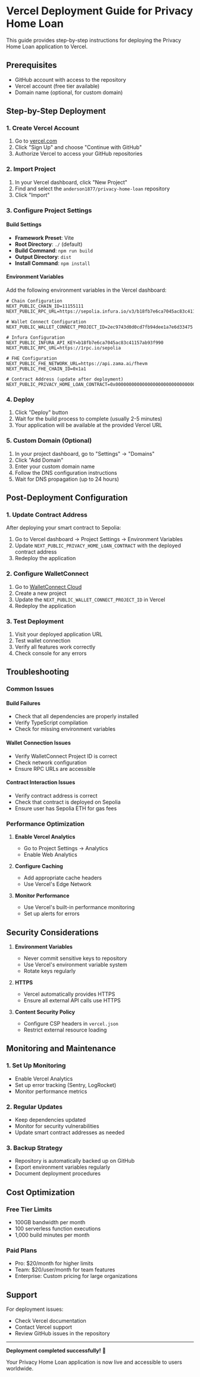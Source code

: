 # Vercel Deployment Guide for Privacy Home Loan

This guide provides step-by-step instructions for deploying the Privacy Home Loan application to Vercel.

## Prerequisites

- GitHub account with access to the repository
- Vercel account (free tier available)
- Domain name (optional, for custom domain)

## Step-by-Step Deployment

### 1. Create Vercel Account

1. Go to [vercel.com](https://vercel.com)
2. Click "Sign Up" and choose "Continue with GitHub"
3. Authorize Vercel to access your GitHub repositories

### 2. Import Project

1. In your Vercel dashboard, click "New Project"
2. Find and select the `anderson1877/privacy-home-loan` repository
3. Click "Import"

### 3. Configure Project Settings

#### Build Settings
- **Framework Preset**: Vite
- **Root Directory**: `./` (default)
- **Build Command**: `npm run build`
- **Output Directory**: `dist`
- **Install Command**: `npm install`

#### Environment Variables
Add the following environment variables in the Vercel dashboard:

```env
# Chain Configuration
NEXT_PUBLIC_CHAIN_ID=11155111
NEXT_PUBLIC_RPC_URL=https://sepolia.infura.io/v3/b18fb7e6ca7045ac83c41157ab93f990

# Wallet Connect Configuration
NEXT_PUBLIC_WALLET_CONNECT_PROJECT_ID=2ec9743d0d0cd7fb94dee1a7e6d33475

# Infura Configuration
NEXT_PUBLIC_INFURA_API_KEY=b18fb7e6ca7045ac83c41157ab93f990
NEXT_PUBLIC_RPC_URL=https://1rpc.io/sepolia

# FHE Configuration
NEXT_PUBLIC_FHE_NETWORK_URL=https://api.zama.ai/fhevm
NEXT_PUBLIC_FHE_CHAIN_ID=0x1a1

# Contract Address (update after deployment)
NEXT_PUBLIC_PRIVACY_HOME_LOAN_CONTRACT=0x0000000000000000000000000000000000000000
```

### 4. Deploy

1. Click "Deploy" button
2. Wait for the build process to complete (usually 2-5 minutes)
3. Your application will be available at the provided Vercel URL

### 5. Custom Domain (Optional)

1. In your project dashboard, go to "Settings" → "Domains"
2. Click "Add Domain"
3. Enter your custom domain name
4. Follow the DNS configuration instructions
5. Wait for DNS propagation (up to 24 hours)

## Post-Deployment Configuration

### 1. Update Contract Address

After deploying your smart contract to Sepolia:

1. Go to Vercel dashboard → Project Settings → Environment Variables
2. Update `NEXT_PUBLIC_PRIVACY_HOME_LOAN_CONTRACT` with the deployed contract address
3. Redeploy the application

### 2. Configure WalletConnect

1. Go to [WalletConnect Cloud](https://cloud.walletconnect.com/)
2. Create a new project
3. Update the `NEXT_PUBLIC_WALLET_CONNECT_PROJECT_ID` in Vercel
4. Redeploy the application

### 3. Test Deployment

1. Visit your deployed application URL
2. Test wallet connection
3. Verify all features work correctly
4. Check console for any errors

## Troubleshooting

### Common Issues

#### Build Failures
- Check that all dependencies are properly installed
- Verify TypeScript compilation
- Check for missing environment variables

#### Wallet Connection Issues
- Verify WalletConnect Project ID is correct
- Check network configuration
- Ensure RPC URLs are accessible

#### Contract Interaction Issues
- Verify contract address is correct
- Check that contract is deployed on Sepolia
- Ensure user has Sepolia ETH for gas fees

### Performance Optimization

1. **Enable Vercel Analytics**
   - Go to Project Settings → Analytics
   - Enable Web Analytics

2. **Configure Caching**
   - Add appropriate cache headers
   - Use Vercel's Edge Network

3. **Monitor Performance**
   - Use Vercel's built-in performance monitoring
   - Set up alerts for errors

## Security Considerations

1. **Environment Variables**
   - Never commit sensitive keys to repository
   - Use Vercel's environment variable system
   - Rotate keys regularly

2. **HTTPS**
   - Vercel automatically provides HTTPS
   - Ensure all external API calls use HTTPS

3. **Content Security Policy**
   - Configure CSP headers in `vercel.json`
   - Restrict external resource loading

## Monitoring and Maintenance

### 1. Set Up Monitoring

- Enable Vercel Analytics
- Set up error tracking (Sentry, LogRocket)
- Monitor performance metrics

### 2. Regular Updates

- Keep dependencies updated
- Monitor for security vulnerabilities
- Update smart contract addresses as needed

### 3. Backup Strategy

- Repository is automatically backed up on GitHub
- Export environment variables regularly
- Document deployment procedures

## Cost Optimization

### Free Tier Limits
- 100GB bandwidth per month
- 100 serverless function executions
- 1,000 build minutes per month

### Paid Plans
- Pro: $20/month for higher limits
- Team: $20/user/month for team features
- Enterprise: Custom pricing for large organizations

## Support

For deployment issues:
- Check Vercel documentation
- Contact Vercel support
- Review GitHub issues in the repository

---

**Deployment completed successfully!** 🚀

Your Privacy Home Loan application is now live and accessible to users worldwide.
